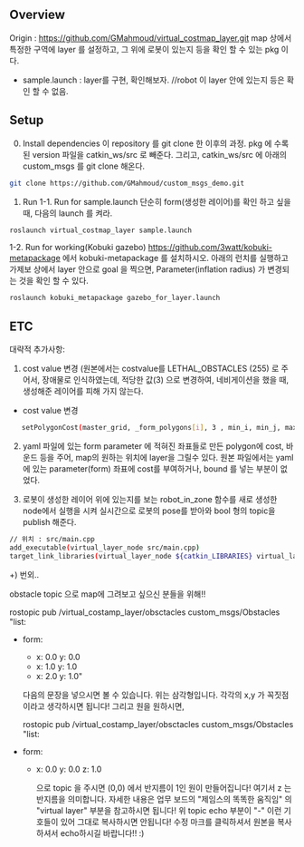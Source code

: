 
## Overview

Origin : https://github.com/GMahmoud/virtual_costmap_layer.git
map 상에서 특정한 구역에 layer 를 설정하고, 그 위에 로봇이 있는지 등을 확인 할 수 있는 pkg 이다. 

* sample.launch : layer를 구현, 확인해보자. //robot 이 layer 안에 있는지 등은 확인 할 수 없음.

## Setup


0. Install dependencies
이 repository 를 git clone 한 이후의 과정.
pkg 에 수록된 version 파일을 catkin_ws/src 로 빼준다.
그리고, catkin_ws/src 에 아래의 custom_msgs 를 git clone 해온다.
```bash
git clone https://github.com/GMahmoud/custom_msgs_demo.git
```

1. Run
  1-1. Run for sample.launch
    단순히 form(생성한 레이어)를 확인 하고 싶을때, 다음의 launch 를 켜라.
  ```bash
  roslaunch virtual_costmap_layer sample.launch
  ```

  1-2. Run for working(Kobuki gazebo)
  https://github.com/3watt/kobuki-metapackage 에서 kobuki-metapackage 를 설치하시오.
  아래의 런치를 실행하고 가제보 상에서 layer 안으로 goal 을 찍으면, Parameter(inflation radius) 가 변경되는 것을 확인 할 수 있다.

  ```bash
  roslaunch kobuki_metapackage gazebo_for_layer.launch
  ```





## ETC

대략적 추가사항:

1. cost value 변경 (원본에서는 costvalue를 LETHAL_OBSTACLES (255) 로 주어서, 장애물로 인식하였는데, 적당한 값(3) 으로 변경하여, 네비게이션을 했을 때, 생성해준 레이어를 피해 가지 않는다.
  - cost value 변경 

```bash
   setPolygonCost(master_grid, _form_polygons[i], 3 , min_i, min_j, max_i, max_j, true);

```


2. yaml 파일에 있는 form parameter 에 적혀진 좌표들로 만든 polygon에 cost, 바운드 등을 주어, map의 원하는 위치에 layer을 그릴수 있다.
  원본 파일에서는 yaml 에 있는 parameter(form) 좌표에 cost를 부여하거나, bound 를 넣는 부분이 없었다.


3. 로봇이 생성한 레이어 위에 있는지를 보는 robot_in_zone 함수를 새로 생성한 node에서 실행을 시켜 실시간으로 로봇의 pose를 받아와 bool 형의 topic을 publish 해준다.

```bash
// 위치 : src/main.cpp
add_executable(virtual_layer_node src/main.cpp)
target_link_libraries(virtual_layer_node ${catkin_LIBRARIES} virtual_layer)
```




+) 번외..

obstacle topic 으로 map에 그려보고 싶으신 분들을 위해!!

rostopic pub /virtual_costamp_layer/obsctacles custom_msgs/Obstacles "list:
- form:
  - x: 0.0
    y: 0.0 
  - x: 1.0
    y: 1.0
  - x: 2.0
    y: 1.0"
   
   다음의 문장을 넣으시면 볼 수 있습니다. 위는 삼각형입니다. 각각의 x,y 가 꼭짓점이라고 생각하시면 됩니다!
   그리고 원을 원하시면,
   
   rostopic pub /virtual_costamp_layer/obsctacles custom_msgs/Obstacles "list:
- form:
  - x: 0.0
    y: 0.0 
    z: 1.0
    
    
    으로 topic 을 주시면 (0,0) 에서 반지름이 1인 원이 만들어집니다! 여기서 z 는 반지름을 의미합니다. 
    자세한 내용은 업무 보드의 "제임스의 똑똑한 움직임" 의 "virtual layer" 부분을 참고하시면 됩니다!
    위 topic echo 부분이 "-" 이런 기호들이 있어 그대로 복사하시면 안됩니다! 수정 마크를 클릭하셔서 원본을 복사하셔서 echo하시길 바랍니다!! :)

